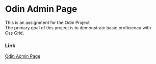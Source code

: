 <h1>Odin Admin Page</h1>
<p>
This is an assignment for the Odin Project<br/>
The primary goal of this project is to demonstrate basic proficiency with Css Grid.
</p>

<h3>Link</h3>
<a href="https://jamclean23.github.io/odin-admin-page/">Odin Admin Page</a>
